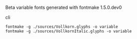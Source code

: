 Beta variable fonts generated with fontmake 1.5.0.dev0

cli

```
fontmake -g ./sources/Vollkorn.glyphs -o variable
fontmake -g ./sources/VollkornItalic.glyphs -o variable
```
